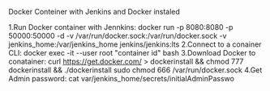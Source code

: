 Docker Conteiner with Jenkins and Docker instaled

<!-- 1.Build Docker image using Dockerfile:
docker build -t jd:1 -->
1.Run Docker container with Jennkins:
docker run -p 8080:8080 -p 50000:50000 -d -v /var/run/docker.sock:/var/run/docker.sock -v jenkins_home:/var/jenkins_home jenkins/jenkins:lts
2.Connect to a conainer CLI:
docker exec -it --user root "container id" bash
3.Download Docker to conatainer:
curl https://get.docker.com/ > dockerinstall && chmod 777 dockerinstall && ./dockerinstall
sudo chmod 666 /var/run/docker.sock
4.Get Admin password:
cat var/jenkins_home/secrets/initialAdminPasswo